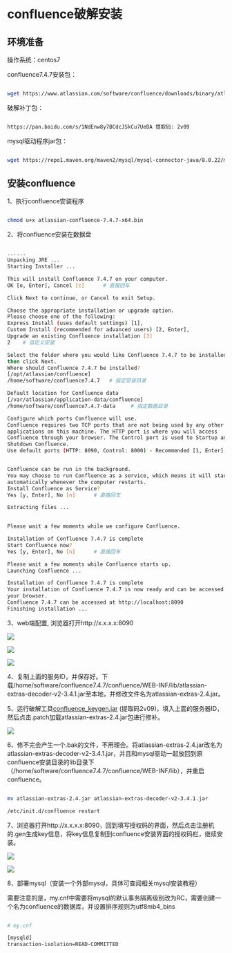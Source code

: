 # confluence破解安装

## 环境准备

操作系统：centos7

confluence7.4.7安装包：

```bash

wget https://www.atlassian.com/software/confluence/downloads/binary/atlassian-confluence-7.4.7-x64.bin

```

破解补丁包：

```bash

https://pan.baidu.com/s/1NdEnw8y7BCdcJSkCu7UeDA 提取码: 2v09 

```

mysql驱动程序jar包：

```bash

wget https://repo1.maven.org/maven2/mysql/mysql-connector-java/8.0.22/mysql-connector-java-8.0.22.jar

```


## 安装confluence

1、执行confluence安装程序

```bash

chmod u+x atlassian-confluence-7.4.7-x64.bin

```

2、将confluence安装在数据盘

```bash

......
Unpacking JRE ...
Starting Installer ...

This will install Confluence 7.4.7 on your computer.
OK [o, Enter], Cancel [c]      # 直接回车

Click Next to continue, or Cancel to exit Setup.

Choose the appropriate installation or upgrade option.
Please choose one of the following:
Express Install (uses default settings) [1], 
Custom Install (recommended for advanced users) [2, Enter], 
Upgrade an existing Confluence installation [3]
2    # 自定义安装

Select the folder where you would like Confluence 7.4.7 to be installed,
then click Next.
Where should Confluence 7.4.7 be installed?
[/opt/atlassian/confluence]
/home/software/confluence7.4.7   # 指定安装目录

Default location for Confluence data
[/var/atlassian/application-data/confluence]
/home/software/confluence7.4.7-data     # 指定数据目录

Configure which ports Confluence will use.
Confluence requires two TCP ports that are not being used by any other
applications on this machine. The HTTP port is where you will access
Confluence through your browser. The Control port is used to Startup and
Shutdown Confluence.
Use default ports (HTTP: 8090, Control: 8000) - Recommended [1, Enter], Set custom value for HTTP and Control ports [2]      # 直接回车，使用默认端口


Confluence can be run in the background.
You may choose to run Confluence as a service, which means it will start
automatically whenever the computer restarts.
Install Confluence as Service?
Yes [y, Enter], No [n]      # 直接回车

Extracting files ...
                                                                           

Please wait a few moments while we configure Confluence.

Installation of Confluence 7.4.7 is complete
Start Confluence now?
Yes [y, Enter], No [n]      # 直接回车

Please wait a few moments while Confluence starts up.
Launching Confluence ...

Installation of Confluence 7.4.7 is complete
Your installation of Confluence 7.4.7 is now ready and can be accessed via
your browser.
Confluence 7.4.7 can be accessed at http://localhost:8090
Finishing installation ...

```

3、web端配置, 浏览器打开http://x.x.x.x:8090

![](media/16518487283042/16521093213241.jpg)

![](media/16518487283042/16521093323390.jpg)

![](media/16518487283042/16521093418923.jpg)


4、复制上面的服务ID，并保存好。下载/home/software/confluence7.4.7/confluence/WEB-INF/lib/atlassian-extras-decoder-v2-3.4.1.jar至本地，并修改文件名为atlassian-extras-2.4.jar。

5、运行破解工具[confluence_keygen.jar](https://pan.baidu.com/s/1NdEnw8y7BCdcJSkCu7UeDA) (提取码2v09)，填入上面的服务器ID，然后点击.patch加载atlassian-extras-2.4.jar包进行修补。

![](media/16518487283042/16521096376943.jpg)


6、修不完会产生一个.bak的文件，不用理会。将atlassian-extras-2.4.jar改名为atlassian-extras-decoder-v2-3.4.1.jar，并且和mysql驱动一起放回到原confluence安装目录的lib目录下（/home/software/confluence7.4.7/confluence/WEB-INF/lib），并重启confluence。

```bash

mv atlassian-extras-2.4.jar atlassian-extras-decoder-v2-3.4.1.jar

/etc/init.d/confluence restart

```



7、浏览器打开http://x.x.x.x:8090，回到填写授权码的界面，然后点击注册机的.gen生成key信息，将key信息复制到confluence安装界面的授权码栏，继续安装。


![](media/16518487283042/16521097714758.jpg)

![](media/16518487283042/16521097791846.jpg)


8、部署mysql（安装一个外部mysql，具体可查阅相关mysql安装教程）

需要注意的是，my.cnf中需要将mysql的默认事务隔离级别改为RC，需要创建一个名为confluence的数据库，并设置排序规则为utf8mb4_bins

```bash

# my.cnf

[mysqld]
transaction-isolation=READ-COMMITTED

```

